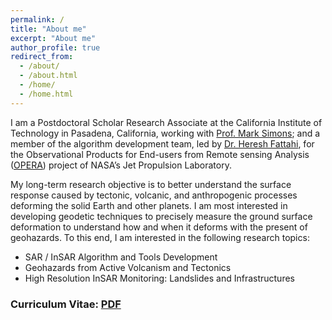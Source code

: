 ```yaml
---
permalink: /
title: "About me"
excerpt: "About me"
author_profile: true
redirect_from: 
  - /about/
  - /about.html
  - /home/
  - /home.html
---
```


I am a Postdoctoral Scholar Research Associate at the California Institute of Technology in Pasadena, California, working with [Prof. Mark Simons](http://web.gps.caltech.edu/~simons/); and a member of the algorithm development team, led by [Dr. Heresh Fattahi](https://scholar.google.com/citations?user=k8ocNo4AAAAJ&hl=en), for the Observational Products for End-users from Remote sensing Analysis ([OPERA](https://www.jpl.nasa.gov/go/opera)) project of NASA’s Jet Propulsion Laboratory.

My long-term research objective is to better understand the surface response caused by tectonic, volcanic, and anthropogenic processes deforming the solid Earth and other planets. I am most interested in developing geodetic techniques to precisely measure the ground surface deformation to understand how and when it deforms with the present of geohazards. To this end, I am interested in the following research topics:

+ SAR / InSAR Algorithm and Tools Development
+ Geohazards from Active Volcanism and Tectonics
+ High Resolution InSAR Monitoring: Landslides and Infrastructures

### Curriculum Vitae: [PDF](https://yunjunz.github.io/files/CV_Yunjun.pdf) ###
